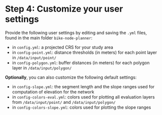 # Step 4: Customize your user settings

Provide the following user settings by editing and saving the `.yml` files, found in the main folder `bike-node-planner`:

* in `config.yml`: a projected CRS for your study area
* in `config-point.yml`: distance thresholds (in meters) for each point layer in `/data/input/point/`
* in `config-polygon.yml`: buffer distances (in meters) for each polygon layer in `/data/input/polygon/`

**Optionally**, you can also customize the following default settings:
* in `config-slope.yml`: the segment length and the slope ranges used for computation of elevation for the network
* in `config-colors-eval.yml`: colors used for plotting all evaluation layers from `/data/input/point/` and `/data/input/polygon/`
* in `config-colors-slope.yml`: colors used for plotting the slope ranges